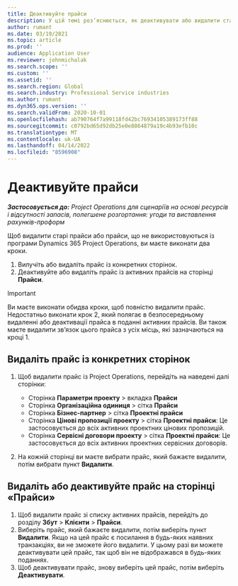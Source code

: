 ```yaml
---
title: Деактивуйте прайси
description: У цій темі роз’яснюється, як деактивувати або видалити старі прайси або прайси, що не використовуються.
author: rumant
ms.date: 03/19/2021
ms.topic: article
ms.prod: ''
audience: Application User
ms.reviewer: johnmichalak
ms.search.scope: ''
ms.custom: ''
ms.assetid: ''
ms.search.region: Global
ms.search.industry: Professional Service industries
ms.author: rumant
ms.dyn365.ops.version: ''
ms.search.validFrom: 2020-10-01
ms.openlocfilehash: ab790764f7a99118fd42bc76934105389173ff88
ms.sourcegitcommit: c0792bd65d92db25e0e8864879a19c4b93efb10c
ms.translationtype: MT
ms.contentlocale: uk-UA
ms.lasthandoff: 04/14/2022
ms.locfileid: "8596908"
---
```

# <a name="deactivate-price-lists"></a>Деактивуйте прайси 

_**Застосовується до:** Project Operations для сценаріїв на основі ресурсів і відсутності запасів, полегшене розгортання: угоди та виставлення рахунків-проформ_

Щоб видалити старі прайси або прайси, що не використовуються із програми Dynamics 365 Project Operations, ви маєте виконати два кроки. 

1. Вилучіть або видаліть прайс із конкретних сторінок.
2. Деактивуйте або видаліть прайс із активних прайсів на сторінці **Прайси**.

>[!IMPORTANT]
> Ви маєте виконати обидва кроки, щоб повністю видалити прайс. Недостатньо виконати крок 2, який полягає в безпосередньому видаленні або деактивації прайса в поданні активних прайсів. Ви також маєте видалити зв’язок цього прайса з усіх місць, які зазначаються на кроці 1.

## <a name="delete-the-price-list-from-specific-pages"></a>Видаліть прайс із конкретних сторінок
1. Щоб видалити прайс із Project Operations, перейдіть на наведені далі сторінки:  

      - Сторінка **Параметри проекту** > вкладка **Прайси**
      - Сторінка **Організаційна одиниця** > сітка **Прайси**
      - Сторінка **Бізнес-партнер** > сітка **Проектні прайси**
      - Сторінка **Цінові пропозиції проекту** > сітка **Проектні прайси**: Це застосовується до всіх активних проектних цінових пропозицій.
      - Сторінка **Сервісні договори проекту** > сітка **Проектні прайси**: Це застосовується до всіх активних проектних сервісних договорів.

 2. На кожній сторінці ви маєте вибрати прайс, який бажаєте видалити, потім вибрати пункт **Видалити**. 
 
## <a name="delete-or-deactivate-the-price-list-from-the-price-lists-page"></a>Видаліть або деактивуйте прайс на сторінці «Прайси»
 
1. Щоб видалити прайс зі списку активних прайсів, перейдіть до розділу **Збут** > **Клієнти** > **Прайси**. 
2. Виберіть прайс, який бажаєте видалити, потім виберіть пункт **Видалити**. Якщо на цей прайс є посилання в будь-яких наявних транзакціях, ви не зможете його видалити. У цьому разі ви можете деактивувати цей прайс, так щоб він не відображався в будь-яких поданнях. 
3. Щоб деактивувати прайс, знову виберіть цей прайс, потім виберіть **Деактивувати**.   
